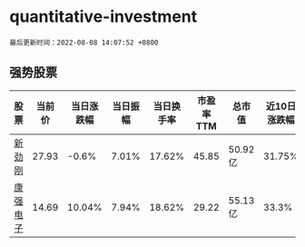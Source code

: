 # quantitative-investment

`最后更新时间：2022-08-08 14:07:52 +0800`

## 强势股票

|股票|当前价|当日涨跌幅|当日振幅|当日换手率|市盈率TTM|总市值|近10日涨跌幅|
|----|----|----|----|----|----|----|----|
|[新劲刚](https://xueqiu.com/S/SZ300629)|27.93|-0.6%|7.01%|17.62%|45.85|50.92亿|31.75%|
|[康强电子](https://xueqiu.com/S/SZ002119)|14.69|10.04%|7.94%|18.62%|29.22|55.13亿|33.3%|
